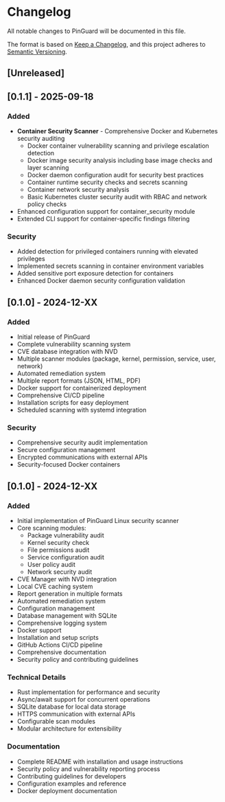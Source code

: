 # Changelog

All notable changes to PinGuard will be documented in this file.

The format is based on [Keep a Changelog](https://keepachangelog.com/en/1.0.0/),
and this project adheres to [Semantic Versioning](https://semver.org/spec/v2.0.0.html).

## [Unreleased]

## [0.1.1] - 2025-09-18

### Added
- **Container Security Scanner** - Comprehensive Docker and Kubernetes security auditing
  - Docker container vulnerability scanning and privilege escalation detection
  - Docker image security analysis including base image checks and layer scanning
  - Docker daemon configuration audit for security best practices
  - Container runtime security checks and secrets scanning
  - Container network security analysis
  - Basic Kubernetes cluster security audit with RBAC and network policy checks
- Enhanced configuration support for container_security module
- Extended CLI support for container-specific findings filtering

### Security
- Added detection for privileged containers running with elevated privileges
- Implemented secrets scanning in container environment variables
- Added sensitive port exposure detection for containers
- Enhanced Docker daemon security configuration validation

## [0.1.0] - 2024-12-XX

### Added
- Initial release of PinGuard
- Complete vulnerability scanning system
- CVE database integration with NVD
- Multiple scanner modules (package, kernel, permission, service, user, network)
- Automated remediation system
- Multiple report formats (JSON, HTML, PDF)
- Docker support for containerized deployment
- Comprehensive CI/CD pipeline
- Installation scripts for easy deployment
- Scheduled scanning with systemd integration

### Security
- Comprehensive security audit implementation
- Secure configuration management
- Encrypted communications with external APIs
- Security-focused Docker containers

## [0.1.0] - 2024-12-XX

### Added
- Initial implementation of PinGuard Linux security scanner
- Core scanning modules:
  - Package vulnerability audit
  - Kernel security check
  - File permissions audit
  - Service configuration audit
  - User policy audit
  - Network security audit
- CVE Manager with NVD integration
- Local CVE caching system
- Report generation in multiple formats
- Automated remediation system
- Configuration management
- Database management with SQLite
- Comprehensive logging system
- Docker support
- Installation and setup scripts
- GitHub Actions CI/CD pipeline
- Comprehensive documentation
- Security policy and contributing guidelines

### Technical Details
- Rust implementation for performance and security
- Async/await support for concurrent operations
- SQLite database for local data storage
- HTTPS communication with external APIs
- Configurable scan modules
- Modular architecture for extensibility

### Documentation
- Complete README with installation and usage instructions
- Security policy and vulnerability reporting process
- Contributing guidelines for developers
- Configuration examples and reference
- Docker deployment documentation
